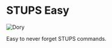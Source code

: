 # STUPS Easy
![Dory](https://2.bp.blogspot.com/-DggOtQetGGg/UZp03H7JYxI/AAAAAAAAABM/MnO_ekSbugk/s1600/dory.jpg)

Easy to never forget STUPS commands.
